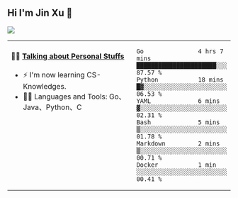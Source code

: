 
## Hi I'm Jin Xu 👋
![](https://komarev.com/ghpvc/?username=jiayouxujin&color=brightgreen&label=PROFILE+VIEWS)



<table align="center">
<tr>
<td valign="top" width="60%">

#### 🏋️‍♀️ <a href="https://github.com/jiayouxujin" target="_blank">Talking about Personal Stuffs</a>
<!-- recent_releases starts -->

- ⚡  I'm now learning CS-Knowledges.  
- 🏊‍♂️ Languages and Tools: Go、Java、Python、C
<!-- recent_releases ends -->
</td>
<td>
 
<!--START_SECTION:waka-->

```text
Go               4 hrs 7 mins    ██████████████████████░░░   87.57 %
Python           18 mins         █▓░░░░░░░░░░░░░░░░░░░░░░░   06.53 %
YAML             6 mins          ▓░░░░░░░░░░░░░░░░░░░░░░░░   02.31 %
Bash             5 mins          ▒░░░░░░░░░░░░░░░░░░░░░░░░   01.78 %
Markdown         2 mins          ▒░░░░░░░░░░░░░░░░░░░░░░░░   00.71 %
Docker           1 min           ░░░░░░░░░░░░░░░░░░░░░░░░░   00.41 %
```

<!--END_SECTION:waka-->
 
</td>
</tr>
</table>





